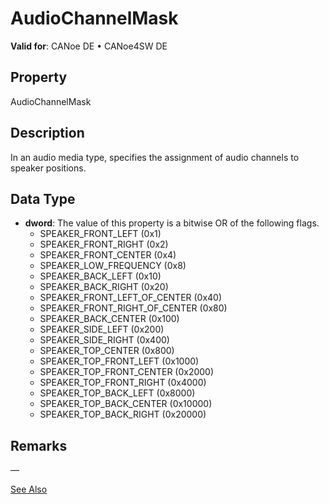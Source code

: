 # AudioChannelMask

**Valid for**: CANoe DE • CANoe4SW DE

## Property

AudioChannelMask

## Description

In an audio media type, specifies the assignment of audio channels to speaker positions.

## Data Type

- **dword**: The value of this property is a bitwise OR of the following flags.
  - SPEAKER_FRONT_LEFT (0x1)
  - SPEAKER_FRONT_RIGHT (0x2)
  - SPEAKER_FRONT_CENTER (0x4)
  - SPEAKER_LOW_FREQUENCY (0x8)
  - SPEAKER_BACK_LEFT (0x10)
  - SPEAKER_BACK_RIGHT (0x20)
  - SPEAKER_FRONT_LEFT_OF_CENTER (0x40)
  - SPEAKER_FRONT_RIGHT_OF_CENTER (0x80)
  - SPEAKER_BACK_CENTER (0x100)
  - SPEAKER_SIDE_LEFT (0x200)
  - SPEAKER_SIDE_RIGHT (0x400)
  - SPEAKER_TOP_CENTER (0x800)
  - SPEAKER_TOP_FRONT_LEFT (0x1000)
  - SPEAKER_TOP_FRONT_CENTER (0x2000)
  - SPEAKER_TOP_FRONT_RIGHT (0x4000)
  - SPEAKER_TOP_BACK_LEFT (0x8000)
  - SPEAKER_TOP_BACK_CENTER (0x10000)
  - SPEAKER_TOP_BACK_RIGHT (0x20000)

## Remarks

—

[See Also](javascript:void(0);)
